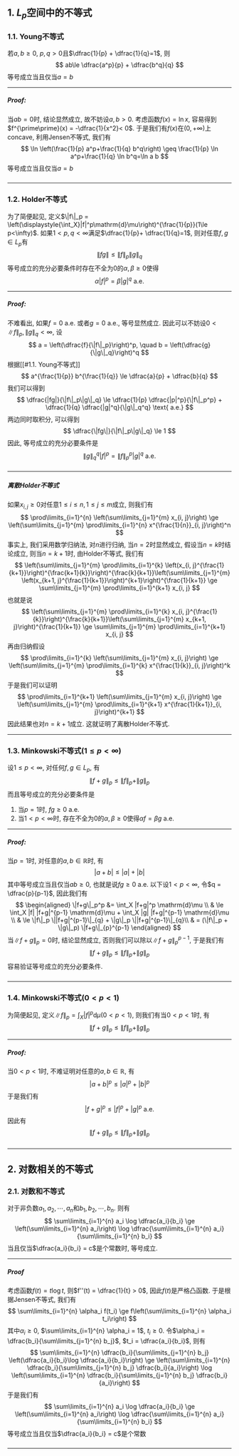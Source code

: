 ## 1. $L_p$空间中的不等式
### 1.1. Young不等式
若$a, b\ge 0$, $p, q>0$且$\dfrac{1}{p} + \dfrac{1}{q}=1$, 则
$$
ab\le \dfrac{a^p}{p} + \dfrac{b^q}{q}
$$
等号成立当且仅当$a=b$
___
##### Proof: 
当$ab=0$时, 结论显然成立, 故不妨设$a, b>0$. 考虑函数$f(x)=\ln x$, 容易得到$f^{\prime\prime}(x) = -\dfrac{1}{x^2}< 0$. 于是我们有$f(x)$在$(0, +\infty)$上concave, 利用Jensen不等式, 我们有
$$
\ln \left(\frac{1}{p} a^p+\frac{1}{q} b^q\right) \geq \frac{1}{p} \ln a^p+\frac{1}{q} \ln b^q=\ln a b
$$
等号成立当且仅当$a=b$
#####
___

### 1.2. Holder不等式
为了简便起见, 定义$\|f\|_p = \left(\displaystyle{\int_X}|f|^p\mathrm{d}\mu\right)^{\frac{1}{p}}(1\le p<\infty)$. 如果$1<p, q <\infty$满足$\dfrac{1}{p}+ \dfrac{1}{q}=1$, 则对任意$f, g\in L_p$有
$$
\|fg\| \le \|f\|_p\|g\|_q
$$
等号成立的充分必要条件时存在不全为$0$的$\alpha, \beta\ge 0$使得
$$
\alpha|f|^p = \beta|g|^q \text{ a.e.}
$$
___
##### Proof:
不难看出, 如果$f=0$ a.e. 或者$g=0$ a.e., 等号显然成立. 因此可以不妨设$0< \|f\|_p, \|g\|_q<\infty$, 设
$$
a = \left(\dfrac{f}{\|f\|_p}\right)^p, \quad b = \left(\dfrac{g}{\|g\|_q}\right)^q
$$
根据[[#1.1. Young不等式]]
$$
a^{\frac{1}{p}} b^{\frac{1}{q}} \le \dfrac{a}{p} + \dfrac{b}{q}
$$ 
我们可以得到
$$
\dfrac{|fg|}{\|f\|_p\|g\|_q} \le \dfrac{1}{p} \dfrac{|p|^p}{\|f\|_p^p} + \dfrac{1}{q} \dfrac{|g|^q}{\|g\|_q^q} \text{ a.e.}
$$
两边同时取积分, 可以得到
$$
\dfrac{\|fg\|}{\|f\|_p\|g\|_q} \le 1
$$
因此, 等号成立的充分必要条件是
$$
\|g\|_q^q |f|^p = \|f\|_p^p |g|^q \text{ a.e.}
$$
#####
___
##### 离散Holder不等式
如果$x_{i, j}\ge 0$对任意$1\le i\le n, 1\le j\le m$成立, 则我们有
$$
\prod\limits_{i=1}^{n} \left(\sum\limits_{j=1}^{m} x_{i, j}\right) \ge \left(\sum\limits_{j=1}^{m} \prod\limits_{i=1}^{n} x^{\frac{1}{n}}_{i, j}\right)^n
$$
事实上, 我们采用数学归纳法, 对$n$进行归纳, 当$n=2$时显然成立, 假设当$n=k$时结论成立, 则当$n=k+1$时, 由Holder不等式, 我们有
$$
\left(\sum\limits_{j=1}^{m} \prod\limits_{i=1}^{k} \left(x_{i, j}^{\frac{1}{k+1}}\right)^{\frac{k+1}{k}}\right)^{\frac{k}{k+1}}\left(\sum\limits_{j=1}^{m} \left(x_{k+1, j}^{\frac{1}{k+1}}\right)^{k+1}\right)^{\frac{1}{k+1}} \ge \sum\limits_{j=1}^{m} \prod\limits_{i=1}^{k+1} x_{i, j}
$$
也就是说
$$
\left(\sum\limits_{j=1}^{m} \prod\limits_{i=1}^{k} x_{i, j}^{\frac{1}{k}}\right)^{\frac{k}{k+1}}\left(\sum\limits_{j=1}^{m} x_{k+1, j}\right)^{\frac{1}{k+1}} \ge \sum\limits_{j=1}^{m} \prod\limits_{i=1}^{k+1} x_{i, j}
$$
再由归纳假设
$$
\prod\limits_{i=1}^{k} \left(\sum\limits_{j=1}^{m} x_{i, j}\right) \ge \left(\sum\limits_{j=1}^{m} \prod\limits_{i=1}^{k} x^{\frac{1}{k}}_{i, j}\right)^k
$$
于是我们可以证明
$$
\prod\limits_{i=1}^{k+1} \left(\sum\limits_{j=1}^{m} x_{i, j}\right) \ge \left(\sum\limits_{j=1}^{m} \prod\limits_{i=1}^{k+1} x^{\frac{1}{k+1}}_{i, j}\right)^{k+1}
$$
因此结果也对$n=k+1$成立. 这就证明了离散Holder不等式.
___

### 1.3. Minkowski不等式($1\le p<\infty$)
设$1\le p<\infty$, 对任何$f, g\in L_p$, 有
$$
\|f+g\|_p \le \|f\|_p + \|g\|_p
$$
而且等号成立的充分必要条件是
1. 当$p=1$时, $fg\ge 0$ a.e.
2. 当$1<p<\infty$时, 存在不全为$0$的$\alpha, \beta\ge 0$使得$\alpha f = \beta g$ a.e.

___
##### Proof:
当$p=1$时, 对任意的$a, b\in\mathbb{R}$时, 有
$$
|a+b| \le |a| + |b|
$$
其中等号成立当且仅当$ab\ge 0$, 也就是说$fg\ge 0$ a.e. 以下设$1<p<\infty$, 令$q = \dfrac{p}{p-1}$, 因此我们有
$$
\begin{aligned} 
\|f+g\|_p^p &= \int_X |f+g|^p \mathrm{d}\mu \\ 
& \le \int_X |f| |f+g|^{p-1} \mathrm{d}\mu + \int_X |g| |f+g|^{p-1} \mathrm{d}\mu \\
& \le \|f\|_p \||f+g|^{p-1}\|_{q} + \|g\|_p \||f+g|^{p-1}\|_{q}\\
& = (\|f\|_p + \|g\|_p) \|f+g\|_{p}^{p-1}
\end{aligned}
$$
当$\|f+g\|_p = 0$时, 结论显然成立, 否则我们可以除以$\|f+g\|_p^{p-1}$, 于是我们有
$$
\|f+g\|_p \le \|f\|_p + \|g\|_p
$$
容易验证等号成立的充分必要条件. 
#####
___

### 1.4. Minkowski不等式($0 < p < 1$)
为简便起见, 定义$\|f\|_p=\displaystyle{\int_X}|f|^p\mathrm{d}\mu (0<p<1)$, 则我们有当$0<p<1$时, 有
$$
\|f+g\|_p \le \|f\|_p + \|g\|_p
$$
___
##### Proof:
当$0<p<1$时, 不难证明对任意的$a, b\in\mathbb{R}$, 有
$$
|a+b|^p \le |a|^p + |b|^p
$$
于是我们有
$$
|f+g|^p \le |f|^p + |g|^p \text{ a.e.}
$$
因此有
$$
\|f+g\|_p \le \|f\|_p + \|g\|_p
$$
#####
___


## 2. 对数相关的不等式
### 2.1. 对数和不等式
对于非负数$a_1, a_2, \cdots, a_n$和$b_1, b_2, \cdots, b_n$. 则有
$$
\sum\limits_{i=1}^{n} a_i \log \dfrac{a_i}{b_i} \ge \left(\sum\limits_{i=1}^{n} a_i\right) \log \dfrac{\sum\limits_{i=1}^{n} a_i}{\sum\limits_{i=1}^{n} b_i}
$$
当且仅当$\dfrac{a_i}{b_i} = c$是个常数时, 等号成立. 
___
##### Proof
考虑函数$f(t) = t\log t$, 则$f''(t) = \dfrac{1}{t} > 0$, 因此$f(t)$是严格凸函数. 于是根据Jensen不等式, 我们有
$$
\sum\limits_{i=1}^{n} \alpha_i f(t_i) \ge f\left(\sum\limits_{i=1}^{n} \alpha_i t_i\right)
$$
其中$\alpha_i\ge 0$, $\sum\limits_{i=1}^{n} \alpha_i = 1$, $t_i\ge 0$. 令$\alpha_i = \dfrac{b_i}{\sum\limits_{j=1}^{n} b_j}$, $t_i = \dfrac{a_i}{b_i}$, 则有
$$
\sum\limits_{i=1}^{n} \dfrac{b_i}{\sum\limits_{j=1}^{n} b_j} \left(\dfrac{a_i}{b_i}\log \dfrac{a_i}{b_i}\right) \ge \left(\sum\limits_{i=1}^{n} \dfrac{b_i}{\sum\limits_{j=1}^{n} b_j} \dfrac{b_i}{a_i}\right) \log \left(\sum\limits_{i=1}^{n} \dfrac{b_i}{\sum\limits_{j=1}^{n} b_j} \dfrac{b_i}{a_i}\right)
$$
于是我们有
$$
\sum\limits_{i=1}^{n} a_i \log \dfrac{a_i}{b_i} \ge \left(\sum\limits_{i=1}^{n} a_i\right) \log \dfrac{\sum\limits_{i=1}^{n} a_i}{\sum\limits_{i=1}^{n} b_i}
$$
等号成立当且仅当$\dfrac{a_i}{b_i} = c$是个常数
##### 
___